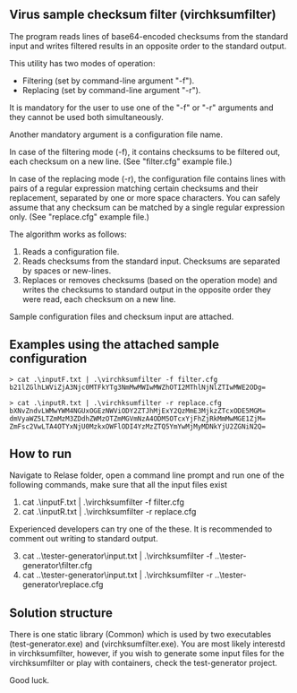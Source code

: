 Virus sample checksum filter (virchksumfilter)
----------------------------------------------

The program reads lines of base64-encoded checksums from the standard input and writes
filtered results in an opposite order to the standard output.

This utility has two modes of operation:

 * Filtering (set by command-line argument "-f").
 * Replacing (set by command-line argument "-r").

It is mandatory for the user to use one of the "-f" or "-r" arguments and they
cannot be used both simultaneously.

Another mandatory argument is a configuration file name.

In case of the filtering mode (-f), it contains checksums to be filtered out,
each checksum on a new line. (See "filter.cfg" example file.)

In case of the replacing mode (-r), the configuration file contains lines
with pairs of a regular expression matching certain checksums and their
replacement, separated by one or more space characters. You can safely assume
that any checksum can be matched by a single regular expression only.
(See "replace.cfg" example file.)

The algorithm works as follows:

 1. Reads a configuration file.
 2. Reads checksums from the standard input. Checksums are separated by spaces
    or new-lines.
 3. Replaces or removes checksums (based on the operation mode) and writes the
    checksums to standard output in the opposite order they were read, each
    checksum on a new line.

Sample configuration files and checksum input are attached.


Examples using the attached sample configuration
------------------------------------------------

    > cat .\inputF.txt | .\virchksumfilter -f filter.cfg
    b21lZGlhLWViZjA3Njc0MTFkYTg3NmMwMWIwMWZhOTI2MThlNjNlZTIwMWE2ODg=

    > cat .\inputR.txt | .\virchksumfilter -r replace.cfg
    bXNvZndvLWMwYWM4NGUxOGEzNWViODY2ZTJhMjExY2QzMmE3MjkzZTcxODE5MGM=
    dmVyaWZ5LTZmMzM3ZDdhZWMzOTZmMGVmNzA4ODM5OTcxYjFhZjRkMmMwMGE1ZjM=
    ZmFsc2VwLTA4OTYxNjU0MzkxOWFlODI4YzMzZTQ5YmYwMjMyMDNkYjU2ZGNiN2Q=


How to run
---------------------------

Navigate to Relase folder, open a command line prompt and run one of the following commands,
make sure that all the input files exist

 1. cat .\inputF.txt | .\virchksumfilter -f filter.cfg
 2. cat .\inputR.txt | .\virchksumfilter -r replace.cfg

Experienced developers can try one of the these. It is recommended to comment out 
writing to standard output. 

 3. cat ..\tester-generator\input.txt | .\virchksumfilter -f ..\tester-generator\filter.cfg
 4. cat ..\tester-generator\input.txt | .\virchksumfilter -r ..\tester-generator\replace.cfg

Solution structure
---------------------------
There is one static library (Common) which is used by two executables (test-generator.exe) and (virchksumfilter.exe).
You are most likely interestd in virchksumfilter, however, if you wish to generate some input files
for the virchksumfilter or play with containers, check the test-generator project.

Good luck.